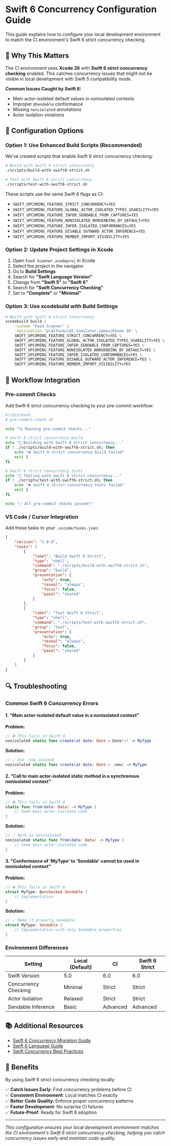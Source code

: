 # Swift 6 Concurrency Configuration Guide

This guide explains how to configure your local development environment to match the CI environment's Swift 6 strict concurrency checking.

## 🎯 Why This Matters

The CI environment uses **Xcode 26** with **Swift 6 strict concurrency checking** enabled. This catches concurrency issues that might not be visible in local development with Swift 5 compatibility mode.

**Common Issues Caught by Swift 6:**
- Main actor-isolated default values in nonisolated contexts
- Improper `@Sendable` conformance
- Missing `nonisolated` annotations
- Actor isolation violations

## 🔧 Configuration Options

### Option 1: Use Enhanced Build Scripts (Recommended)

We've created scripts that enable Swift 6 strict concurrency checking:

```bash
# Build with Swift 6 strict concurrency
./scripts/build-with-swift6-strict.sh

# Test with Swift 6 strict concurrency  
./scripts/test-with-swift6-strict.sh
```

These scripts use the same Swift 6 flags as CI:
- `SWIFT_UPCOMING_FEATURE_STRICT_CONCURRENCY=YES`
- `SWIFT_UPCOMING_FEATURE_GLOBAL_ACTOR_ISOLATED_TYPES_USABILITY=YES`
- `SWIFT_UPCOMING_FEATURE_INFER_SENDABLE_FROM_CAPTURES=YES`
- `SWIFT_UPCOMING_FEATURE_NONISOLATED_NONSENDING_BY_DEFAULT=YES`
- `SWIFT_UPCOMING_FEATURE_INFER_ISOLATED_CONFORMANCES=YES`
- `SWIFT_UPCOMING_FEATURE_DISABLE_OUTWARD_ACTOR_INFERENCE=YES`
- `SWIFT_UPCOMING_FEATURE_MEMBER_IMPORT_VISIBILITY=YES`

### Option 2: Update Project Settings in Xcode

1. Open `Food Scanner.xcodeproj` in Xcode
2. Select the project in the navigator
3. Go to **Build Settings**
4. Search for **"Swift Language Version"**
5. Change from **"Swift 5"** to **"Swift 6"**
6. Search for **"Swift Concurrency Checking"**
7. Set to **"Complete"** or **"Minimal"**

### Option 3: Use xcodebuild with Build Settings

```bash
# Build with Swift 6 strict concurrency
xcodebuild build \
    -scheme "Food Scanner" \
    -destination "platform=iOS Simulator,name=iPhone 16" \
    SWIFT_UPCOMING_FEATURE_STRICT_CONCURRENCY=YES \
    SWIFT_UPCOMING_FEATURE_GLOBAL_ACTOR_ISOLATED_TYPES_USABILITY=YES \
    SWIFT_UPCOMING_FEATURE_INFER_SENDABLE_FROM_CAPTURES=YES \
    SWIFT_UPCOMING_FEATURE_NONISOLATED_NONSENDING_BY_DEFAULT=YES \
    SWIFT_UPCOMING_FEATURE_INFER_ISOLATED_CONFORMANCES=YES \
    SWIFT_UPCOMING_FEATURE_DISABLE_OUTWARD_ACTOR_INFERENCE=YES \
    SWIFT_UPCOMING_FEATURE_MEMBER_IMPORT_VISIBILITY=YES
```

## 🚀 Workflow Integration

### Pre-commit Checks

Add Swift 6 strict concurrency checking to your pre-commit workflow:

```bash
#!/bin/bash
# pre-commit-check.sh

echo "🔍 Running pre-commit checks..."

# Swift 6 strict concurrency build
echo "📱 Building with Swift 6 strict concurrency..."
if ! ./scripts/build-with-swift6-strict.sh; then
    echo "❌ Swift 6 strict concurrency build failed"
    exit 1
fi

# Swift 6 strict concurrency tests
echo "🧪 Testing with Swift 6 strict concurrency..."
if ! ./scripts/test-with-swift6-strict.sh; then
    echo "❌ Swift 6 strict concurrency tests failed"
    exit 1
fi

echo "✅ All pre-commit checks passed!"
```

### VS Code / Cursor Integration

Add these tasks to your `.vscode/tasks.json`:

```json
{
    "version": "2.0.0",
    "tasks": [
        {
            "label": "Build Swift 6 Strict",
            "type": "shell",
            "command": "./scripts/build-with-swift6-strict.sh",
            "group": "build",
            "presentation": {
                "echo": true,
                "reveal": "always",
                "focus": false,
                "panel": "shared"
            }
        },
        {
            "label": "Test Swift 6 Strict",
            "type": "shell",
            "command": "./scripts/test-with-swift6-strict.sh",
            "group": "test",
            "presentation": {
                "echo": true,
                "reveal": "always",
                "focus": false,
                "panel": "shared"
            }
        }
    ]
}
```

## 🔍 Troubleshooting

### Common Swift 6 Concurrency Errors

#### 1. "Main actor-isolated default value in a nonisolated context"

**Problem:**
```swift
// ❌ This fails in Swift 6
nonisolated static func create(at date: Date = Date()) -> MyType
```

**Solution:**
```swift
// ✅ Use .now instead
nonisolated static func create(at date: Date = .now) -> MyType
```

#### 2. "Call to main actor-isolated static method in a synchronous nonisolated context"

**Problem:**
```swift
// ❌ This fails in Swift 6
static func from(data: Data) -> MyType {
    // Some main actor-isolated code
}
```

**Solution:**
```swift
// ✅ Mark as nonisolated
nonisolated static func from(data: Data) -> MyType {
    // Some main actor-isolated code
}
```

#### 3. "Conformance of 'MyType' to 'Sendable' cannot be used in nonisolated context"

**Problem:**
```swift
// ❌ This fails in Swift 6
struct MyType: @unchecked Sendable {
    // Implementation
}
```

**Solution:**
```swift
// ✅ Make it properly Sendable
struct MyType: Sendable {
    // Implementation with only Sendable properties
}
```

### Environment Differences

| Setting | Local (Default) | CI | Swift 6 Strict |
|---------|----------------|----|----------------|
| Swift Version | 5.0 | 6.0 | 6.0 |
| Concurrency Checking | Minimal | Strict | Strict |
| Actor Isolation | Relaxed | Strict | Strict |
| Sendable Inference | Basic | Advanced | Advanced |

## 📚 Additional Resources

- [Swift 6 Concurrency Migration Guide](https://docs.swift.org/swift-book/GuidedTour/Concurrency.html)
- [Swift 6 Language Guide](https://docs.swift.org/swift-book/)
- [Swift Concurrency Best Practices](https://github.com/apple/swift-evolution/blob/main/proposals/0306-actors.md)

## 🎉 Benefits

By using Swift 6 strict concurrency checking locally:

✅ **Catch Issues Early**: Find concurrency problems before CI  
✅ **Consistent Environment**: Local matches CI exactly  
✅ **Better Code Quality**: Enforce proper concurrency patterns  
✅ **Faster Development**: No surprise CI failures  
✅ **Future-Proof**: Ready for Swift 6 adoption  

---

*This configuration ensures your local development environment matches the CI environment's Swift 6 strict concurrency checking, helping you catch concurrency issues early and maintain code quality.*
